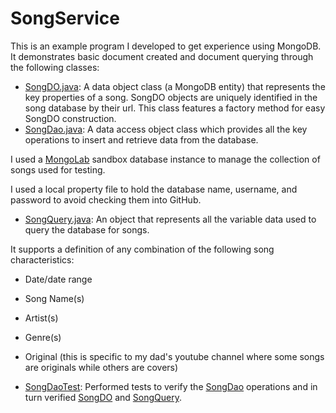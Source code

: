 # SongService
This is an example program I developed to get experience using MongoDB. It demonstrates basic document created and document querying through the following classes: 
* [SongDO.java][SongDO]: A data object class (a MongoDB entity) that represents the key properties of a song. SongDO objects are uniquely identified in the song database by their url. This class features a factory method for easy SongDO construction.
* [SongDao.java][SongDao]: A data access object class which provides all the key operations to insert and retrieve data from the database.

 I used a [MongoLab](https://mongolab.com) sandbox database instance to manage the collection of songs used for testing. 
 
 I used a local property file to hold the database name, username, and password to avoid checking them into GitHub.
* [SongQuery.java][SongQuery]: An object that represents all the variable data used to query the database for songs.

 It supports a definition of any combination of the following song characteristics:
 * Date/date range
 * Song Name(s)
 * Artist(s)
 * Genre(s)
 * Original (this is specific to my dad's youtube channel where some songs are originals while others are covers)

* [SongDaoTest](https://github.com/dylanjdavidson/SongService/blob/master/src/test/java/com/dylandavidson/service/song/SongDaoTest.java): Performed tests to verify the [SongDao][SongDao] operations and in turn verified [SongDO][SongDO] and [SongQuery][SongQuery].

[SongDO]: https://github.com/dylanjdavidson/SongService/blob/master/src/main/java/com/dylandavidson/service/song/SongDO.java
[SongDao]: https://github.com/dylanjdavidson/SongService/blob/master/src/main/java/com/dylandavidson/service/song/SongDao.java
[SongQuery]: https://github.com/dylanjdavidson/SongService/blob/master/src/main/java/com/dylandavidson/service/song/SongQuery.java
